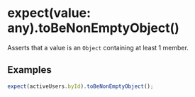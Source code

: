 # expect(value: any).toBeNonEmptyObject()

Asserts that a value is an `Object` containing at least 1 member.

## Examples

```js
expect(activeUsers.byId).toBeNonEmptyObject();
```
